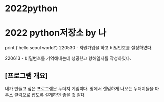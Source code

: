 # 2022python
# 2022 python저장소 by 나
print ('hello seoul world!')
220530 - 회원가입을 하고 비밀번호를 설정하였다.

220613 - 비밀번호를 기억해내는데 성공했고 향해일지를 작성하였다.


## [프로그램 개요]
내가 만들고 싶은 프로그램은 두더지 게임이다. 땅에서 랜덤하게 나오는 두더지들을 마우스 클릭으로 잡도록 설계하면 좋을 것 같다
